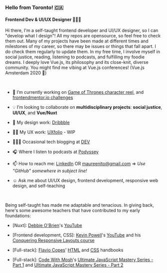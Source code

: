 <!--
**maureento8888/maureento8888** is a ✨ _special_ ✨ repository because its `README.md` (this file) appears on your GitHub profile. -->

### Hello from Toronto! 🇨🇦

#### Frontend Dev & UI/UX Designer 👩🏻‍💻

Hi there, I'm a self-taught frontend developer and UI/UX designer, so I can "develop what I design"! All my repos are opensource, so feel free to check them out. Many of my projects have been made at different times and milestones of my career, so there may be issues or things that fall apart. I do check them regularly to update them. In my free time, I involve myself in social justice, reading, listening to podcasts, and fulfilling my foodie dreams. I deeply love Vue.js, its philosophy and its close-knit, diverse community. You might find me vibing at Vue.js conferences! (Vue.js Amsterdam 2020 💚)

<br>

- 🔭 I’m currently working on [Game of Thrones character reel](https://github.com/maureento8888/got-reel.git), and [frontendmentor.io challenges](https://github.com/maureento8888/Frontend-Mentor-Challenges.git)
  
- 💡 I’m looking to collaborate on **multidisciplinary projects**: **social justice**, **UI/UX**, and **Vue/Nuxt**
  
- 🏀 My design work: [Dribbble](https://dribbble.com/maureen_to)

- ✍🏼 My UX work: [UXfolio](https://uxfol.io/maureenito) - WIP
  
- 👩🏻‍💻 Occasional tech blogging at [DEV](https://dev.to/maureento8888)

- 🎧 Where I listen to podcasts at [Podyssey](https://podyssey.fm/mo-to?utm_campaign=mobile_share)

- 📫 How to reach me: [LinkedIn](https://www.linkedin.com/in/maureento) OR [maureenito@gmail.com](mailto:maureenito@gmail.com) => *Use "GitHub" somewhere in subject line!*

- ☺️ Ask me about UI/UX design, frontend development, responsive web design, and self-teaching

<br>

Being self-taught has made me adaptable and tenacious. In giving back, here's some awesome teachers that have contributed to my early foundations:</p>

- [Nuxt]: [Debbie O'Brien](https://github.com/debs-obrien)'s [YouTube](https://youtube.com/c/DebbieOBrien)

- [Frontend development, CSS]: [Kevin Powell](https://www.kevinpowell.co/)'s [YouTube](https://youtube.com/kepowob) and his [Conquering Responsive Layouts course](https://courses.kevinpowell.co/conquering-responsive-layouts)

- [Full-stack]: [Flavio Copes](https://flaviocopes.com/)' [HTML](https://flaviocopes.com/page/html-handbook/) and [CSS](https://flaviocopes.com/page/css-handbook/) handbooks

- [Full-stack]: [Code With Mosh](https://codewithmosh.com/p/home)'s [Ultimate JavaScript Mastery Series - Part 1](https://codewithmosh.com/p/javascript-basics-for-beginners) and [Ultimate JavaScript Mastery Series - Part 2](https://codewithmosh.com/p/object-oriented-programming-in-javascript)
  

